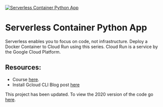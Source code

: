 [![Serverless Container Python App](https://static.codingforentrepreneurs.com/media/projects/serverless-container-python-app/images/share/Serverless_Container_on_GCP_-_Share.jpg)](https://www.codingforentrepreneurs.com/projects/serverless-container-python-app/)

# Serverless Container Python App

Serverless enables you to focus on code, not infrastructure. Deploy a Docker Container to Cloud Run using this series. Cloud Run is a service by the Google Cloud Platform.

## Resources:
- Course [here](https://www.codingforentrepreneurs.com/projects/serverless-container-python-app/).
- Install Gcloud CLI Blog post [here](https://www.codingforentrepreneurs.com/blog/google-cloud-cli-and-sdk-setup/)



This project has been updated. To view the 2020 version of the code go [here](https://github.com/codingforentrepreneurs/Serverless-Container-Based-Python-App-on-Google-Cloud-Run-2020).